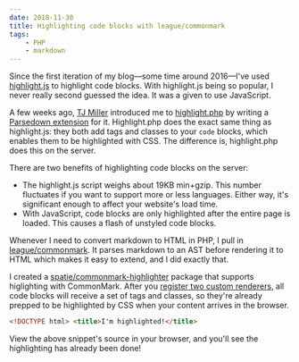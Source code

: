 ```yaml
---
date: 2018-11-30
title: Highlighting code blocks with league/commonmark
tags:
    - PHP
    - markdown
---
```


Since the first iteration of my blog—some time around 2016—I've used [highlight.js](https://highlightjs.org/) to highlight code blocks. With highlight.js being so popular, I never really second guessed the idea. It was a given to use JavaScript.

A few weeks ago, [TJ Miller](https://twitter.com/SIXLIV3) introduced me to [highlight.php](https://github.com/scrivo/highlight.php) by writing a [Parsedown extension](https://github.com/sixlive/parsedown-highlight) for it. Highlight.php does the exact same thing as highlight.js: they both add tags and classes to your `code` blocks, which enables them to be highlighted with CSS. The difference is, highlight.php does this on the server.

<!--more-->

There are two benefits of highlighting code blocks on the server:

- The highlight.js script weighs about 19KB min+gzip. This number fluctuates if you want to support more or less languages. Either way, it's significant enough to affect your website's load time.
- With JavaScript, code blocks are only highlighted after the entire page is loaded. This causes a flash of unstyled code blocks.

Whenever I need to convert markdown to HTML in PHP, I pull in [league/commonmark](https://github.com/thephpleague/commonmark). It parses markdown to an AST before rendering it to HTML which makes it easy to extend, and I did exactly that.

I created a [spatie/commonmark-highlighter](https://github.com/spatie/commonmark-highlighter) package that supports higlighting with CommonMark. After you [register two custom renderers](https://github.com/spatie/commonmark-highlighter#usage), all code blocks will receive a set of tags and classes, so they're already prepped to be highlighted by CSS when your content arrives in the browser.

```html
<!DOCTYPE html> <title>I'm highlighted!</title>
```

View the above snippet's source in your browser, and you'll see the highlighting has already been done!
